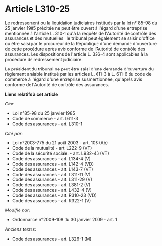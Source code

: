 # Article L310-25

Le redressement ou la liquidation judiciaires institués par la loi n° 85-98 du 25 janvier 1985 précitée ne peut être ouvert à
l'égard d'une entreprise mentionnée à l'article L. 310-1 qu'à la requête de l'Autorité de contrôle des assurances et des
mutuelles ; le tribunal peut également se saisir d'office ou être saisi par le procureur de la République d'une demande
d'ouverture de cette procédure après avis conforme de l'Autorité de contrôle des assurances. Les dispositions de l'article L.
326-4 sont applicables à la procédure de redressement judiciaire. 

Le président du tribunal ne peut être saisi d'une demande d'ouverture du règlement amiable institué par les articles L. 611-3
à L. 611-6 du code de commerce à l'égard d'une entreprise susmentionnée, qu'après avis conforme de l'Autorité de contrôle des
assurances.

**Liens relatifs à cet article**

_Cite_:

  - Loi n°85-98 du 25 janvier 1985
  - Code de commerce - art. L611-3
  - Code des assurances - art. L310-1

_Cité par_:

  - Loi n°2003-775 du 21 août 2003 - art. 108 (Ab)
  - Code de la mutualité - art. L222-9 (VT)
  - Code de la sécurité sociale. - art. L932-46 (VT)
  - Code des assurances - art. L134-4 (V)
  - Code des assurances - art. L142-4 (VD)
  - Code des assurances - art. L143-7 (VT)
  - Code des assurances - art. L311-11 (V)
  - Code des assurances - art. L311-29 (V)
  - Code des assurances - art. L381-2 (V)
  - Code des assurances - art. L432-4 (V)
  - Code des assurances - art. R310-23 (VD)
  - Code des assurances - art. R322-1 (V)

_Modifié par_:

  - Ordonnance n°2009-108 du 30 janvier 2009 - art. 1

_Anciens textes_:

  - Code des assurances - art. L326-1 (M)

